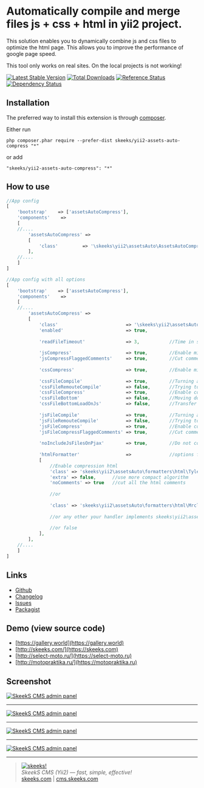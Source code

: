 Automatically compile and merge files js + css + html in yii2 project.
===================================

This solution enables you to dynamically combine js and css files to optimize the html page.
This allows you to improve the performance of google page speed.

This tool only works on real sites. On the local projects is not working!

[![Latest Stable Version](https://poser.pugx.org/skeeks/yii2-assets-auto-compress/v/stable.png)](https://packagist.org/packages/skeeks/yii2-assets-auto-compress)
[![Total Downloads](https://poser.pugx.org/skeeks/yii2-assets-auto-compress/downloads.png)](https://packagist.org/packages/skeeks/yii2-assets-auto-compress)
[![Reference Status](https://www.versioneye.com/php/skeeks:yii2-assets-auto-compress/reference_badge.svg)](https://www.versioneye.com/php/skeeks:yii2-assets-auto-compress/references)
[![Dependency Status](https://www.versioneye.com/php/skeeks:yii2-assets-auto-compress/dev-master/badge.png)](https://www.versioneye.com/php/skeeks:yii2-assets-auto-compress/dev-master)

Installation
------------

The preferred way to install this extension is through [composer](http://getcomposer.org/download/).

Either run

```
php composer.phar require --prefer-dist skeeks/yii2-assets-auto-compress "*"
```

or add

```
"skeeks/yii2-assets-auto-compress": "*"
```


How to use
----------

```php
//App config
[
    'bootstrap'    => ['assetsAutoCompress'],
    'components'    =>
    [
    //....
        'assetsAutoCompress' =>
        [
            'class'         => '\skeeks\yii2\assetsAuto\AssetsAutoCompressComponent',
        ],
    //....
    ]
]

```



```php
//App config with all options
[
    'bootstrap'    => ['assetsAutoCompress'],
    'components'    =>
    [
    //....
        'assetsAutoCompress' =>
        [
            'class'                         => '\skeeks\yii2\assetsAuto\AssetsAutoCompressComponent',
            'enabled'                       => true,
            
            'readFileTimeout'               => 3,           //Time in seconds for reading each asset file
            
            'jsCompress'                    => true,        //Enable minification js in html code
            'jsCompressFlaggedComments'     => true,        //Cut comments during processing js
            
            'cssCompress'                   => true,        //Enable minification css in html code
            
            'cssFileCompile'                => true,        //Turning association css files
            'cssFileRemouteCompile'         => false,       //Trying to get css files to which the specified path as the remote file, skchat him to her.
            'cssFileCompress'               => true,        //Enable compression and processing before being stored in the css file
            'cssFileBottom'                 => false,       //Moving down the page css files
            'cssFileBottomLoadOnJs'         => false,       //Transfer css file down the page and uploading them using js
            
            'jsFileCompile'                 => true,        //Turning association js files
            'jsFileRemouteCompile'          => false,       //Trying to get a js files to which the specified path as the remote file, skchat him to her.
            'jsFileCompress'                => true,        //Enable compression and processing js before saving a file
            'jsFileCompressFlaggedComments' => true,        //Cut comments during processing js
            
            'noIncludeJsFilesOnPjax'        => true,        //Do not connect the js files when all pjax requests
            
            'htmlFormatter'                 =>              //options for compressing output result
            [
                //Enable compression html
                'class' => 'skeeks\yii2\assetsAuto\formatters\html\TylerHtmlCompressor'
                'extra' => false,      //use more compact algorithm
                'noComments' => true   //cut all the html comments
                
                //or
                
                'class' => 'skeeks\yii2\assetsAuto\formatters\html\MrclayHtmlCompressor'
                
                //or any other your handler implements skeeks\yii2\assetsAuto\IFormatter interface
                
                //or false
            ],     
        ],
    //....
    ]
]

```


Links
----------
* [Github](https://github.com/skeeks-semenov/yii2-assets-auto-compress)
* [Changelog](https://github.com/skeeks-semenov/yii2-assets-auto-compress/blob/master/CHANGELOG.md)
* [Issues](https://github.com/skeeks-semenov/yii2-assets-auto-compress/issues)
* [Packagist](https://packagist.org/packages/skeeks/yii2-assets-auto-compress)


Demo (view source code)
----------
* [https://gallery.world](https://gallery.world)
* [http://skeeks.com/](https://skeeks.com)
* [http://select-moto.ru/](https://select-moto.ru)
* [http://motopraktika.ru/](https://motopraktika.ru)


Screenshot
------------
[![SkeekS CMS admin panel](http://marketplace.cms.skeeks.com/uploads/all/b7/5e/8b/b75e8b31bfda1686d950c7b8783b53b5.png)](http://marketplace.cms.skeeks.com/uploads/all/b7/5e/8b/b75e8b31bfda1686d950c7b8783b53b5.png)

___

[![SkeekS CMS admin panel](http://marketplace.cms.skeeks.com/uploads/all/3d/8c/aa/3d8caa7df0ef5cb0dd5149f5a5bdebba.png)](http://marketplace.cms.skeeks.com/uploads/all/3d/8c/aa/3d8caa7df0ef5cb0dd5149f5a5bdebba.png)

___

[![SkeekS CMS admin panel](http://marketplace.cms.skeeks.com/uploads/all/6f/77/39/6f7739f74f93dc6c82be15bdc86355a9.png)](http://marketplace.cms.skeeks.com/uploads/all/6f/77/39/6f7739f74f93dc6c82be15bdc86355a9.png)

___

[![SkeekS CMS admin panel](http://marketplace.cms.skeeks.com/uploads/all/0e/08/ff/0e08ffc6d46a1ffa1683c32e8f916d67.png)](http://marketplace.cms.skeeks.com/uploads/all/0e/08/ff/0e08ffc6d46a1ffa1683c32e8f916d67.png)


___

> [![skeeks!](https://skeeks.com/img/logo/logo-no-title-80px.png)](https://skeeks.com)  
<i>SkeekS CMS (Yii2) — fast, simple, effective!</i>  
[skeeks.com](https://skeeks.com) | [cms.skeeks.com](https://cms.skeeks.com)

